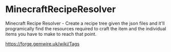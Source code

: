 # MinecraftRecipeResolver

Minecraft Recipe Resolver - Create a recipe tree given the json files and it'll programically find the resources required to craft the item and the individual items you have to make to reach that point.

https://forge.gemwire.uk/wiki/Tags
